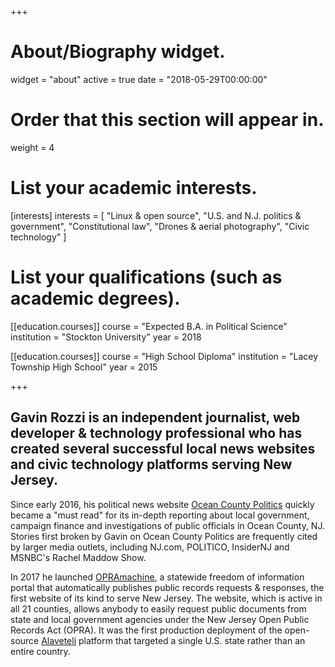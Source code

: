 +++
# About/Biography widget.
widget = "about"
active = true
date = "2018-05-29T00:00:00"

# Order that this section will appear in.
weight = 4

# List your academic interests.
[interests]
  interests = [
    "Linux & open source",
    "U.S. and N.J. politics & government",
    "Constitutional law",
    "Drones & aerial photography",
    "Civic technology"
  ]

# List your qualifications (such as academic degrees).
[[education.courses]]
  course = "Expected B.A. in Political Science"
  institution = "Stockton University"
  year = 2018

[[education.courses]]
  course = "High School Diploma"
  institution = "Lacey Township High School"
  year = 2015

+++



## <strong>Gavin Rozzi</strong> is an independent journalist, web developer & technology professional who has created several successful local news websites and civic technology platforms serving New Jersey. 

Since early 2016, his political news website [Ocean County Politics](https://politicsoc.com) quickly became a "must read" for its in-depth reporting about local government, campaign finance and investigations of public officials in Ocean County, NJ. Stories first broken by Gavin on Ocean County Politics are frequently cited by larger media outlets, including NJ.com, POLITICO, InsiderNJ and MSNBC's Rachel Maddow Show.

In 2017 he launched [OPRAmachine](https://opramachine.com/), a statewide freedom of information portal that automatically publishes public records requests & responses, the first website of its kind to serve New Jersey. The website, which is active in all 21 counties, allows anybody to easily request public documents from state and local government agencies under the New Jersey Open Public Records Act (OPRA).  It was the first production deployment of the open-source [Alaveteli](https://www.mysociety.org/2017/12/06/introducing-opramachine-tackling-political-corruption-in-new-jersey/) platform that targeted a single U.S. state rather than an entire country.